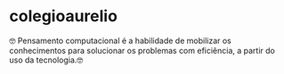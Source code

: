 # colegioaurelio
🤓 Pensamento computacional é a habilidade de mobilizar os conhecimentos para solucionar os problemas com eficiência, a partir do uso da tecnologia.🤓
